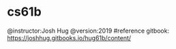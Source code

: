 # cs61b
@instructor:Josh Hug
@version:2019
#reference
gitbook: https://joshhug.gitbooks.io/hug61b/content/

